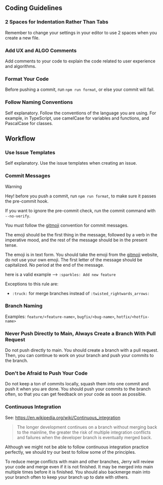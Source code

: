 ## Coding Guidelines

### 2 Spaces for Indentation Rather Than Tabs

Remember to change your settings in your editor to use 2 spaces when you create a new file.

### Add UX and ALGO Comments

Add comments to your code to explain the code related to user experience and algorithms.

### Format Your Code

Before pushing a commit, run `npm run format`, or else your commit will fail.

### Follow Naming Conventions

Self explanatory. Follow the conventions of the language you are using. For example, in TypeScript, use camelCase for variables and functions, and PascalCase for classes.

## Workflow

### Use Issue Templates

Self explanatory. Use the issue templates when creating an issue.

### Commit Messages

> [!WARNING]
> Hey! before you push a commit, run `npm run format`, to make sure it passes the pre-commit hook.
>
> If you want to ignore the pre-commit check, run the commit command with `--no-verify`.

You must follow the [gitmoji](https://gitmoji.dev/) convention for commit messages.

The emoji should be the first thing in the message, followed by a verb in the imperative mood, and the rest of the message should be in the present tense.

The emoji is in text form. You should take the emoji from the [gitmoji](https://gitmoji.dev/) website, do not use your own emoji. The first letter of the message should be capitalized. No period at the end of the message.

here is a valid example --> `:sparkles: Add new feature`

Exceptions to this rule are:

- `:truck:` for merge branches instead of `:twisted_rightwards_arrows:`

### Branch Naming

Examples: `feature/<feature-name>`, `bugfix/<bug-name>`, `hotfix/<hotfix-name>`

### Never Push Directly to Main, Always Create a Branch With Pull Request

Do not push directly to main. You should create a branch with a pull request. Then, you can continue to work on your branch and push your commits to the branch.

### Don't be Afraid to Push Your Code

Do not keep a ton of commits locally, squash them into one commit and push it when you are done. You should push your commits to the branch often, so that you can get feedback on your code as soon as possible.

### Continuous Integration

See: https://en.wikipedia.org/wiki/Continuous_integration

> The longer development continues on a branch without merging back to the mainline, the greater the risk of multiple integration conflicts and failures when the developer branch is eventually merged back.

Although we might not be able to follow continuous integration practice perfectly, we should try our best to follow some of the principles.

To reduce merge conflicts with main and other branches, Jerry will review your code and merge even if it is not finished. It may be merged into main multiple times before it is finished. You should also backmerge main into your branch often to keep your branch up to date with others.
